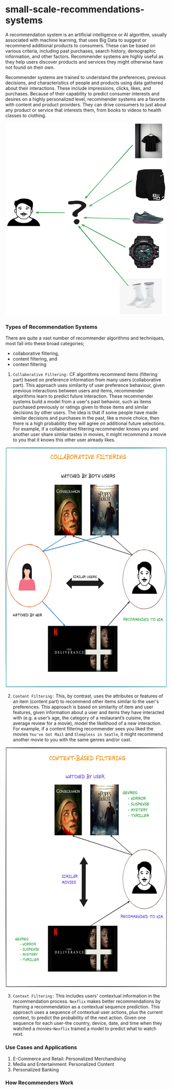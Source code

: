 # small-scale-recommendations-systems

A recommendation system is an artificial intelligence or AI algorithm, usually associated with machine learning, 
that uses Big Data to suggest or recommend additional products to consumers. These can be based on various criteria, 
including past purchases, search history, demographic information, and other factors. 
Recommender systems are highly useful as they help users discover products and services they might otherwise have not found on their own.

Recommender systems are trained to understand the preferences, previous decisions, and characteristics of people and products using data gathered about their interactions. 
These include impressions, clicks, likes, and purchases. Because of their capability to predict consumer
interests and desires on a highly personalized level, recommender systems are a favorite with content and product providers. 
They can drive consumers to just about any product or service that interests them, from books to videos to health classes to clothing.


<div style="text-align: center;">
    <img src="assets/Untitled-2024-09-14-1236.png" alt="MarineGEO circle logo" style="height: 600px; width: 500px;"/>
</div>

### Types of Recommendation Systems
There are quite a vast number of recommender algorithms and techniques, most fall into these broad categories;
- collaborative filtering,
- content filtering, and
- context filtering

1. `Collaborative Filtering:` CF algorithms recommend items (filtering part) based on preference information from many users (collaborative part).
This approach uses similarity of user preference behaviour, given previous interactions between users and items, recommender algorithms learn to predict future 
interaction. These recommender systems build a model from a user's past behavior, such as items purchased previously or ratings given to those items and similar
decisions by other users. The idea is that if some people have made similar decisions and purchases in the past, like a movie choice, then there is a high 
probability they will agree on additional future selections. For example, if a collaborative filtering recommender knows you and another user share similar tastes in movies,
it might recommend a movie to you that it knows this other user already likes.


<div style="text-align: center;">
    <img src="assets/collaborative-filtering.png" alt="collaborative-filtering logo" style="height: 750px; width: 550px;"/>
</div>


2. `Content Filtering:` This, by contrast, uses the attributes or features of an item (content part) to recommend other items similar
to the user's preferences. This approach is based on similarity of item and user features, given information about a user and items they
have interacted with (e.g. a user’s age, the category of a restaurant’s cuisine, the average review for a movie), model the likelihood of 
a new interaction. For example, if a content filtering recommender sees you liked the movies `You've Got Mail` and `Sleepless in Seatle`,
it might recommend another movie to you with the same genres and/or cast.

   
<div style="text-align: center;">
    <img src="assets/content-based-filtering.png" alt="content-based-filtering logo" style="height: 750px; width: 550px;"/>
</div>


3. `Context Filtering:` This includes users' contextual information in the recommendation process. `Nexflix` makes better recommendations
by framing a recommendation as a contextual sequence prediction. This approach uses a sequence of contextual user actions, plus the 
current context, to predict the probability of the next action. Given one sequence for each user-the country, device, date, and time when
they watched a movies-`Nexflix` trained a model to predict what to watch next.


### Use Cases and Applications
1. E-Commerce and Retail: Personalized Merchandising
2. Media and Entertainment: Personalized Content
3. Personalized Banking


### How Recommenders Work

